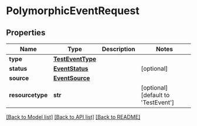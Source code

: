 # PolymorphicEventRequest


## Properties
Name | Type | Description | Notes
------------ | ------------- | ------------- | -------------
**type** | [**TestEventType**](TestEventType.md) |  | 
**status** | [**EventStatus**](EventStatus.md) |  | [optional] 
**source** | [**EventSource**](EventSource.md) |  | 
**resourcetype** | **str** |  | [optional] [default to 'TestEvent']

[[Back to Model list]](../README.md#documentation-for-models) [[Back to API list]](../README.md#documentation-for-api-endpoints) [[Back to README]](../README.md)


